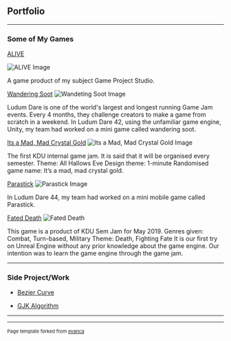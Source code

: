 ## Portfolio

---

### Some of My Games

[ALIVE](https://kdu.itch.io/adt11presents-alive)

![ALIVE Image](https://media-exp1.licdn.com/media-proxy/ext?w=800&h=800&f=n&hash=6fRlIq1GVkCn%2FYeYxdFdZgPlAIs%3D&ora=1%2CaFBCTXdkRmpGL2lvQUFBPQ%2CxAVta5g-0R6jnhodx1Ey9KGTqAGj6E5DQJHUA3L0CHH05IbfPWjvcMWML7KipUAQcXgHjQBnLui1ETa1G464I9_meIh5icKzdsX5agYUbhl4lWdI)

A game product of my subject Game Project Studio.

[Wandering Soot](https://ldjam.com/events/ludum-dare/42/wandering-soot)
![Wandeting Soot Image](https://media-exp1.licdn.com/media-proxy/ext?w=1920&h=1080&f=n&hash=4xiQbKVv3So5o0rMTKG9XpgFkUg%3D&ora=1%2CaFBCTXdkRmpGL2lvQUFBPQ%2CxAVta5g-0R6nlh8Tw1It6a2FowGz60oISIfYC2G8G2f1spyfNT-tdoDSeLujpEtOdS0BmAQkKeL2VmiwUcuxL8jmNZoQiu-FbZihcQEeUxcPlD1py8kVfEsGs5vjVs-2bzxPj70dPwy8FZvKU2o7ARc67culf4vOGGg3-2a9CIrCAe1zSrY398wK8QgAr9XKO9MmkZo82SVEnA-xr6irAB85-MeCPmuzSnUGOTTTFe1khPy3wzemnVb113w)

Ludum Dare is one of the world's largest and longest running Game Jam events. Every 4 months, they challenge creators to make a game from scratch in a weekend. In Ludum Dare 42, using the unfamiliar game engine, Unity, my team had worked on a mini game called wandering soot.

[Its a Mad, Mad Crystal Gold](https://acekugen.itch.io/its-a-mad-mad-crystal-gold)
![Its a Mad, Mad Crystal Gold Image](https://media-exp1.licdn.com/media-proxy/ext?w=1920&h=1080&f=n&hash=5VSMTKjit%2Bp4ByVMSnqK8ZqKKaM%3D&ora=1%2CaFBCTXdkRmpGL2lvQUFBPQ%2CxAVta5g-0R6nlh8Tw1It6a2FowGz60oISIfYC2G8G2f1spyfNT-tdoDSeLujpEtOdS0BmAQkKeL2VmiwUcuxTOm1DNg5z86PRda9RBcSRxAOkllsufQuDUsB8MeCQ-TiYXMfl757bAmfEI3RY1kNBzUQ0b6FO7btD38h6BPebsDAL9hEC7AvoLMMyVBdv_jcA803nqNJymdi7w-trIPtEBEW_LKOPEiUMX4BNTPKaNNclfmjwRmqqkWMkHbjt7-6C_inGfc87lWqsPHwb1GLvFRZ)

The first KDU internal game jam. It is said that it will be organised every semester.
Theme: All Hallows Eve
Design theme: 1-minute
Randomised game name: It’s a mad, mad crystal gold.

[Parastick](https://ldjam.com/events/ludum-dare/44/parastick)
![Parastick Image](https://static.jam.vg/raw/d59/b1/z/224cc.png)


In Ludum Dare 44, my team had worked on a mini mobile game called Parastick.

[Fated Death](https://acekugen.itch.io/fateddeath)
![Fated Death](https://media-exp1.licdn.com/media-proxy/ext?w=975&h=430&f=n&hash=7Oyywy9cgjdtiR2v3xIxYK5X%2F8A%3D&ora=1%2CaFBCTXdkRmpGL2lvQUFBPQ%2CxAVta5g-0R6jnhxUywgi6OCbokG1q0ZwFIzwGEnpJVHf-qjaMzK6DsKBZu3j_QpPJn1dj19XLejgOi6hTMQ)

This game is a product of KDU Sem Jam for May 2019.
Genres given: Combat, Turn-based, Military
Theme: Death, Fighting Fate
It is our first try on Unreal Engine without any prior knowledge about the game engine.
Our intention was to learn the game engine through the game jam.

---

### Side Project/Work

- [Bezier Curve](/FunProjects/README.md)

- [GJK Algorithm](/FunProjects/README.md)

---




---
<p style="font-size:11px">Page template forked from <a href="https://github.com/evanca/quick-portfolio">evanca</a></p>
<!-- Remove above link if you don't want to attibute -->
